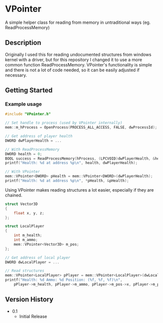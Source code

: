 # VPointer

A simple helper class for reading from memory in untraditional ways (eg. ReadProcessMemory)

## Description

Originally I used this for reading undocumented structures from windows kernel with a driver, but for this repository I changed it to use a more common function ReadProcessMemory. VPointer's functionality is simple and there is not a lot of code needed, so it can be easily adjusted if necessary.

## Getting Started

### Example usage

```C
#include "VPointer.h"

// Set handle to process (used by VPointer internally)
mem::m_hProcess = OpenProcess(PROCESS_ALL_ACCESS, FALSE, dwProcessId);

// Get address of player health
DWORD dwPlayerHealth = ...

// With ReadProcessMemory
DWORD health = 0;
BOOL success = ReadProcessMemory(hProcess, (LPCVOID)dwPlayerHealth, &health, sizeof(health), NULL);
printf("Health: %d at address %p\n", health, dwPlayerHealth);

// With VPointer
mem::VPointer<DWORD> pHealth = mem::VPointer<DWORD>(dwPlayerHealth);
printf("Health: %d at address %p\n", *pHealth, &pHealth);
```

Using VPointer makes reading structures a lot easier, especially if they are chained.
```C
struct Vector3D
{
    float x, y, z;
};

struct LocalPlayer
{
    int m_health;
    int m_ammo;
    mem::VPointer<Vector3D> m_pos;
};

// Get address of local player
DWORD dwLocalPlayer = ...

// Read structures
mem::VPointer<LocalPlayer> pPlayer = mem::VPointer<LocalPlayer>(dwLocalPlayer);
printf("Health: %d Ammo: %d Position: (%f, %f, %f)\n", 
    pPlayer->m_health, pPlayer->m_ammo, pPlayer->m_pos->x, pPlayer->m_pos->y, pPlayer->m_pos->z);
```

## Version History

* 0.1
    * Initial Release